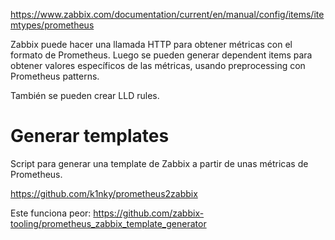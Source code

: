 <https://www.zabbix.com/documentation/current/en/manual/config/items/itemtypes/prometheus>

Zabbix puede hacer una llamada HTTP para obtener métricas con el formato de Prometheus.
Luego se pueden generar dependent items para obtener valores específicos de las métricas, usando preprocessing con Prometheus patterns.

También se pueden crear LLD rules.

# Generar templates

Script para generar una template de Zabbix a partir de unas métricas de Prometheus.

<https://github.com/k1nky/prometheus2zabbix>

Este funciona peor: <https://github.com/zabbix-tooling/prometheus_zabbix_template_generator>
